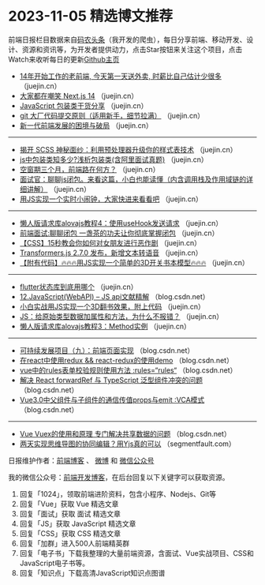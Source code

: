 # 2023-11-05 精选博文推荐

前端日报栏目数据来自[码农头条](http://toutiao.qdkfweb.cn/)（我开发的爬虫），每日分享前端、移动开发、设计、资源和资讯等，为开发者提供动力，点击Star按钮来关注这个项目，点击Watch来收听每日的更新[Github主页](https://github.com/kujian/frontendDaily)
* [14年开始工作的老前端, 今天第一天送外卖, 时薪比自己估计少很多](https://juejin.cn/post/7296317316207525899) （juejin.cn）
* [大家都在嘲笑 Next.js 14](https://juejin.cn/post/7297049953229766690) （juejin.cn）
* [JavaScript 包装类干货分享](https://juejin.cn/post/7297028358860455962) （juejin.cn）
* [git 大厂代码提交原则（适用新手，细节拉满）](https://juejin.cn/post/7296801242793033754) （juejin.cn）
* [新一代前端发展的困境与破局](https://juejin.cn/post/7297043563392565287) （juejin.cn）

***
* [揭开 SCSS 神秘面纱：利用预处理器升级你的样式表技术](https://juejin.cn/post/7296692047418507274) （juejin.cn）
* [js中包装类知多少?浅析包装类(含阿里面试真题)](https://juejin.cn/post/7296763284648525878) （juejin.cn）
* [空窗期三个月，前端路在何方？](https://juejin.cn/post/7297094079116279819) （juejin.cn）
* [面试官：聊聊js闭包。来看这篇，小白也能读懂（内含调用栈及作用域链的详细讲解）](https://juejin.cn/post/7296830644113522723) （juejin.cn）
* [用JS实现一个实时小闹钟，大家快进来看看吧](https://juejin.cn/post/7297141452340871219) （juejin.cn）

***
* [懒人版请求库alovajs教程4：使用useHook发送请求](https://juejin.cn/post/7297061712338468890) （juejin.cn）
* [前端面试:聊聊闭包  一盏茶的功夫让你彻底掌握闭包](https://juejin.cn/post/7297101248062144550) （juejin.cn）
* [【CSS】15秒教会你如何对女朋友进行恶作剧](https://juejin.cn/post/7297093747703283763) （juejin.cn）
* [Transformers.js 2.7.0 发布，新增文本转语音](https://juejin.cn/post/7296754045863444495) （juejin.cn）
* [【附有代码】🔥🔥🔥用JS实现一个简单的3D开关书本模型🔥🔥🔥](https://juejin.cn/post/7296754422749888512) （juejin.cn）

***
* [flutter状态库到底用哪个](https://juejin.cn/post/7296286286154776595) （juejin.cn）
* [12.JavaScript(WebAPI) &#8211; JS api文献精解](https://blog.csdn.net/xinhang10/article/details/134209036) （blog.csdn.net）
* [小白实战用JS实现一个3D翻书效果，附上代码](https://juejin.cn/post/7296754689299234866) （juejin.cn）
* [JS：给原始类型数据加属性和方法，为什么不报错？](https://juejin.cn/post/7297094079116050443) （juejin.cn）
* [懒人版请求库alovajs教程3：Method实例](https://juejin.cn/post/7296672743617331250) （juejin.cn）

***
* [可持续发展项目（九）：前端页面实现](https://blog.csdn.net/qq_39058472/article/details/134214865) （blog.csdn.net）
* [在react中使用redux &amp;&amp; react-redux的使用demo](https://blog.csdn.net/m0_54741495/article/details/134144920) （blog.csdn.net）
* [vue中的rules表单校验规则使用方法 :rules=“rules“](https://blog.csdn.net/m0_61663332/article/details/134214443) （blog.csdn.net）
* [解决 React forwardRef 与 TypeScript 泛型组件冲突的问题](https://blog.csdn.net/m0_64130892/article/details/134211995) （blog.csdn.net）
* [Vue3.0中父组件与子组件的通信传值props与emit :VCA模式](https://blog.csdn.net/Fanbin168/article/details/134201304) （blog.csdn.net）

***
* [Vue Vuex的使用和原理 专门解决共享数据的问题](https://blog.csdn.net/dpc5201314/article/details/134131661) （blog.csdn.net）
* [两天实现思维导图的协同编辑？用Yjs真的可以](https://segmentfault.com/a/1190000044362796) （segmentfault.com）

日报维护作者：[前端博客](https://qdkfweb.cn/) 、 [微博](http://weibo.com/kujian) 和 [微信公众号](https://open.weixin.qq.com/qr/code?username=caibaojian_com)

我的微信公众号：[前端开发博客](https://open.weixin.qq.com/qr/code?username=caibaojian_com)，在后台回复以下关键字可以获取资源。

1. 回复「1024」，领取前端进阶资料，包含小程序、Nodejs、Git等
2. 回复「Vue」获取 Vue 精选文章
3. 回复「面试」获取 面试 精选文章
4. 回复「JS」获取 JavaScript 精选文章
5. 回复「CSS」获取 CSS 精选文章
6. 回复「加群」进入500人前端精英群
7. 回复「电子书」下载我整理的大量前端资源，含面试、Vue实战项目、CSS和JavaScript电子书等。
8. 回复「知识点」下载高清JavaScript知识点图谱